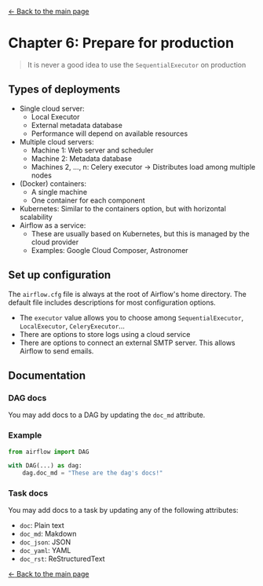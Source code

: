[$\leftarrow$ Back to the main page](./apache-airflow.md)


# Chapter 6: Prepare for production

> It is never a good idea to use the `SequentialExecutor` on production


## Types of deployments

  - Single cloud server:
      - Local Executor
      - External metadata database
      - Performance will depend on available resources
  - Multiple cloud servers:
      - Machine 1: Web server and scheduler
      - Machine 2: Metadata database
      - Machines 2, ..., n: Celery executor -> Distributes load among multiple nodes
  - (Docker) containers:
      - A single machine
      - One container for each component
  - Kubernetes: Similar to the containers option, but with horizontal scalability
  - Airflow as a service:
      - These are usually based on Kubernetes, but this is managed by the cloud provider
      - Examples: Google Cloud Composer, Astronomer


## Set up configuration

The `airflow.cfg` file is always at the root of Airflow's home directory. The default file includes descriptions for most configuration options.

  - The `executor` value allows you to choose among `SequentialExecutor`, `LocalExecutor`, `CeleryExecutor`...
  - There are options to store logs using a cloud service
  - There are options to connect an external SMTP server. This allows Airflow to send emails.


## Documentation


### DAG docs

You may add docs to a DAG by updating the `doc_md` attribute.


### Example

```Python 3
from airflow import DAG

with DAG(...) as dag:
    dag.doc_md = "These are the dag's docs!"
```


### Task docs

You may add docs to a task by updating any of the following attributes:
  - `doc`: Plain text
  - `doc_md`: Makdown
  - `doc_json`: JSON
  - `doc_yaml`: YAML
  - `doc_rst`: ReStructuredText


[$\leftarrow$ Back to the main page](./apache-airflow.md)

